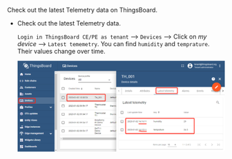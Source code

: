 Check out the latest Telemetry data on ThingsBoard.

* Check out the latest Telemetry data.

   `Login in ThingsBoard CE/PE as tenant` --> `Devices` --> Click on *my device* --> `Latest tememetry`. You can find `humidity` and `temprature`. Their values change over time.

   ![image](./images/check-latest-telemetry/check-latest-telemetry-1.png)